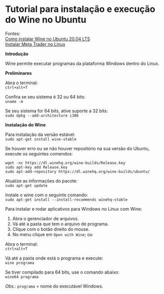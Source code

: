 # Tutorial para instalação e execução do Wine no Ubuntu

Fontes:  
[Como instalar Wine no Ubuntu 20.04 LTS](https://www.edivaldobrito.com.br/wine-no-ubuntu-1804-lts/)  
[Instalar Meta Trader no Linux](https://www.mql5.com/pt/articles/625?utm_source=www.metatrader5.com&utm_campaign=download.mt5.linux)

**Introdução**

Wine permite executar programas da plataforma Windows dentro do Linux.

**Preliminares**

Abra o terminal:  
`ctrl+alt+T`

Confira se seu sistema é 32 ou 64 bits:  
`uname -m`

Se seu sistema for 64 bits, ative suporte a 32 bits:  
`sudo dpkg --add-architecture i386`

**Instalação do Wine**

Para instalação da versão estável:  
`sudo apt-get install wine-stable`

Se houver erro ou se não houver repositório na sua versão do Ubuntu, execute os seguintes comendos:
```
wget -nc https://dl.winehq.org/wine-builds/Release.key
sudo apt-key add Release.key
sudo apt-add-repository https://dl.winehq.org/wine-builds/ubuntu/
```
Atualize as informações do pacote:  
`sudo apt-get update`

Instale o wine com o seguinte comando:  
`sudo apt-get install --install-recommends winehq-stable`

Para instalar e rodar aplicativos para Windows no Linux com Wine:
1. Abra o gerenciador de arquivos.
2. Vá até a pasta que tem o arquivo de programa.
3. Clique com o botão direito do mouse.
4. No menu clique em `Open with Wine`; ou 

Abra o terminal:  
`ctrl+alt+T`

Vá até a pasta onde está o programa e execute:  
`wine programa`

Se tiver compilado para 64 bits, use o comando abaixo:  
`wine64 programa`

*Obs.:* `programa` =  nome do executável Windows.



